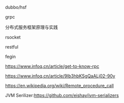 dubbo/hsf

grpc

分布式服务框架原理与实践

rsocket

restful

fegin

https://www.infoq.cn/article/get-to-know-rpc

https://www.infoq.cn/article/9Ib3hbKSgQaALj02-90y

https://en.wikipedia.org/wiki/Remote_procedure_call

JVM Serilizer:https://github.com/eishay/jvm-serializers